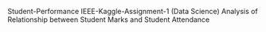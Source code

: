 Student-Performance
IEEE-Kaggle-Assignment-1 (Data Science)
Analysis of Relationship between Student Marks and Student Attendance
